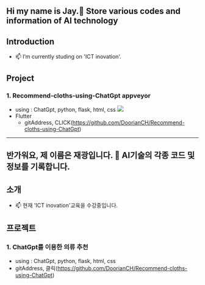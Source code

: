 ## Hi my name is Jay.👋 Store various codes and information of AI technology

## Introduction
- 📫 I’m currently studing on 'ICT inovation'.
## Project
### 1. Recommend-cloths-using-ChatGpt appveyor
  - using : ChatGpt, python, flask, html, css <img src="https://img.shields.io/badge/Flask-000000?style=flat-square&logo=flask&logoColor=white"/>
- Flutter
  - gitAddress, CLICK(https://github.com/DoorianCH/Recommend-cloths-using-ChatGpt)

* * *



## 반가워요, 제 이름은 재광입니다. 👋 AI기술의 각종 코드 및 정보를 기록합니다.

## 소개
- 📫 현재 'ICT inovation'교육을 수강중입니다.
## 프로젝트
### 1. ChatGpt를 이용한 의류 추천 
  - using :  ChatGpt, python, flask, html, css
  - gitAddress, 클릭(https://github.com/DoorianCH/Recommend-cloths-using-ChatGpt)

<!--
**DoorianCH/DoorianCH** is a ✨ _special_ ✨ repository because its `README.md` (this file) appears on your GitHub profile.

Here are some ideas to get you started:

- 🔭 I’m currently working on ...
- 🌱 I’m currently learning ...
- 👯 I’m looking to collaborate on ...
- 🤔 I’m looking for help with ...
- 💬 Ask me about ...
- 📫 How to reach me: ...
- 😄 Pronouns: ...
- ⚡ Fun fact: ...
-->
